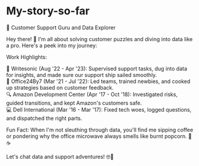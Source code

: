 # My-story-so-far

🚀 Customer Support Guru and Data Explorer

Hey there! 👋 I'm all about solving customer puzzles and diving into data like a pro. Here's a peek into my journey:

Work Highlights:

🎩 Writesonic (Aug '22 - Apr '23): Supervised support tasks, dug into data for insights, and made sure our support ship sailed smoothly.
<br>
🌟 Office24By7 (Mar '21 - Jul '22): Led teams, trained newbies, and cooked up strategies based on customer feedback.
<br>
🔍 Amazon Development Center (Apr '17 - Oct '18): Investigated risks, guided transitions, and kept Amazon's customers safe.
<br>
💻 Dell International (Mar '16 - Mar '17): Fixed tech woes, logged questions, and dispatched the right parts.
<br>

Fun Fact: When I'm not sleuthing through data, you'll find me sipping coffee or pondering why the office microwave always smells like burnt popcorn. 🍿☕

Let's chat data and support adventures! 🤓💬
